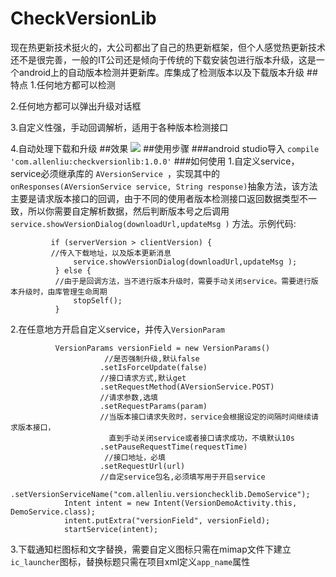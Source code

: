 # CheckVersionLib
  现在热更新技术挺火的，大公司都出了自己的热更新框架，但个人感觉热更新技术还不是很完善，一般的IT公司还是倾向于传统的下载安装包进行版本升级，这是一个android上的自动版本检测并更新库。库集成了检测版本以及下载版本升级
##特点
1.任何地方都可以检测

2.任何地方都可以弹出升级对话框

3.自定义性强，手动回调解析，适用于各种版本检测接口

4.自动处理下载和升级
##效果
 ![](https://github.com/AlexLiuSheng/CheckVersionLib/blob/master/gif/version.gif)
##使用步骤
###android studio导入
`compile 'com.allenliu:checkversionlib:1.0.0'`
###如何使用
1.自定义service，service必须继承库的 `AVersionService `，实现其中的 `onResponses(AVersionService service, String response)`抽象方法，该方法
主要是请求版本接口的回调，由于不同的使用者版本检测接口返回数据类型不一致，所以你需要自定解析数据，然后判断版本号之后调用 `service.showVersionDialog(downloadUrl,updateMsg )`
方法。示例代码:

             if (serverVersion > clientVersion) {
             //传入下载地址，以及版本更新消息
                  service.showVersionDialog(downloadUrl,updateMsg );
              } else {
              //由于是回调方法，当不进行版本升级时，需要手动关闭service。需要进行版本升级时，由库管理生命周期
                  stopSelf();
              }
              
2.在任意地方开启自定义service，并传入`VersionParam`

              VersionParams versionField = new VersionParams()
                         //是否强制升级,默认false
                        .setIsForceUpdate(false)
                        //接口请求方式,默认get
                        .setRequestMethod(AVersionService.POST)
                        //请求参数,选填
                        .setRequestParams(param)
                        //当版本接口请求失败时，service会根据设定的间隔时间继续请求版本接口，
                          直到手动关闭service或者接口请求成功，不填默认10s
                        .setPauseRequestTime(requestTime)
                         //接口地址，必填
                        .setRequestUrl(url)
                        //自定service包名,必须填写用于开启service
                        .setVersionServiceName("com.allenliu.versionchecklib.DemoService");
                Intent intent = new Intent(VersionDemoActivity.this, DemoService.class);
                intent.putExtra("versionField", versionField);
                startService(intent);
                
3.下载通知栏图标和文字替换，需要自定义图标只需在mimap文件下建立`ic_launcher`图标，替换标题只需在项目xml定义`app_name`属性
  

